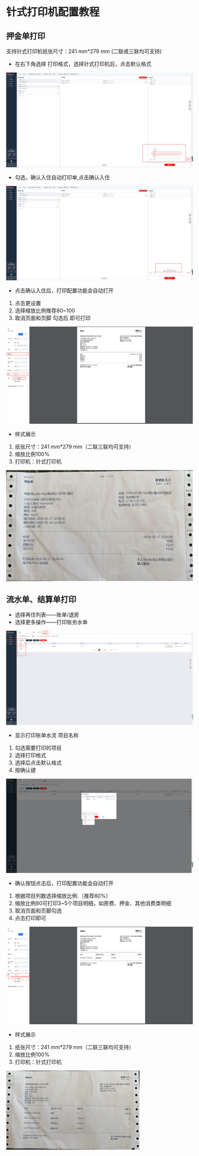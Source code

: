 # 针式打印机配置教程

## 押金单打印

支持针式打印机纸张尺寸：241 mm\*279 mm \(二联或三联均可支持\)

* 在右下角选择 打印格式，选择针式打印机后，点击默认格式

![](../.gitbook/assets/1.jpg)

* 勾选，确认入住自动打印单,点击确认入住

![](../.gitbook/assets/13.jpg)

* 点击确认入住后，打印配置功能会自动打开

1. 点击更设置
2. 选择缩放比例推荐80~100
3. 取消页面和页脚 勾选后 即可打印

![](../.gitbook/assets/14.jpg)

* 样式展示

1. 纸张尺寸：241 mm\*279 mm（二联三联均可支持）
2. 缩放比例100%
3. 打印机：针式打印机  

![](../.gitbook/assets/image%20%28911%29.png)

## 流水单、结算单打印

* 选择再住列表——账单/退房
* 选择更多操作——打印账务水单 

![](../.gitbook/assets/image%20%28390%29.png)

* 显示打印账单水流 项目名称

1. 勾选需要打印的项目
2. 选择打印格式
3. 选择后点击默认格式
4. 按确认键

![](../.gitbook/assets/image%20%28622%29.png)

* 确认按钮点击后，打印配置功能会自动打开

1. 根据项目列数选择缩放比例.（推荐80%）
2. 缩放比例80可打印3~5个项目明细，如房费、押金、其他消费类明细
3. 取消页面和页脚勾选
4. 点击打印即可

![](../.gitbook/assets/image%20%28175%29.png)

* 样式展示

1. 纸张尺寸：241 mm\*279 mm（二联三联均可支持）
2. 缩放比例100%
3. 打印机：针式打印机

![](../.gitbook/assets/image%20%28608%29.png)

